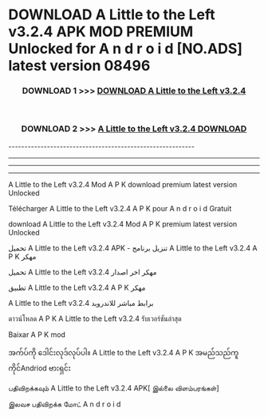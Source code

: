 # DOWNLOAD A Little to the Left v3.2.4 APK MOD PREMIUM Unlocked for A n d r o i d [NO.ADS] latest version 08496 



<div align="center">

<h3>DOWNLOAD 1 >>> <a href="https://getmod2.web.app/?judul=A Little to the Left v3.2.4">DOWNLOAD A Little to the Left v3.2.4</a></h3><br>

<h3>DOWNLOAD 2 >>> <a href="https://getmod2.web.app/?judul=A Little to the Left v3.2.4">A Little to the Left v3.2.4 DOWNLOAD </a></h3>

</div>
----------------------------------------------------------

----------------------------------------------------------

----------------------------------------------------------

----------------------------------------------------------

A Little to the Left v3.2.4 Mod A P K download premium latest version Unlocked

Télécharger A Little to the Left v3.2.4 A P K pour A n d r o i d Gratuit

download A Little to the Left v3.2.4 Mod A P K premium latest version Unlocked

تحميل A Little to the Left v3.2.4 APK - تنزيل برنامج A Little to the Left v3.2.4 A P K مهكر

تحميل A Little to the Left v3.2.4 مهكر اخر اصدار

تطبيق A Little to the Left v3.2.4 A P K مهكر

A Little to the Left v3.2.4 برابط مباشر للاندرويد

ดาวน์โหลด A P K A Little to the Left v3.2.4 รับเวอร์ชันล่าสุด

Baixar A P K mod

အက်ပ်ကို ဒေါင်းလုဒ်လုပ်ပါ။ A Little to the Left v3.2.4 A P K အမည်သည်ကူကိုင်Andriod ဗားရှင်း

பதிவிறக்கவும் A Little to the Left v3.2.4 APK[ இல்லை விளம்பரங்கள்] 
 
இலவச பதிவிறக்க மோட் A n d r o i d



